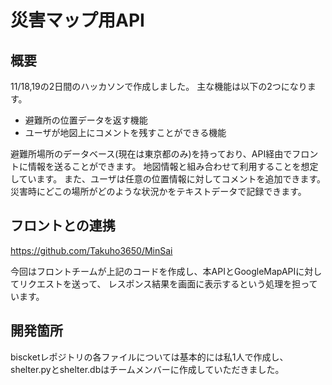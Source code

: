 # 災害マップ用API 
## 概要
11/18,19の2日間のハッカソンで作成しました。
主な機能は以下の2つになります。
- 避難所の位置データを返す機能
- ユーザが地図上にコメントを残すことができる機能

避難所場所のデータベース(現在は東京都のみ)を持っており、API経由でフロントに情報を送ることができます。
地図情報と組み合わせて利用することを想定しています。
また、ユーザは任意の位置情報に対してコメントを追加できます。
災害時にどこの場所がどのような状況かをテキストデータで記録できます。

## フロントとの連携

https://github.com/Takuho3650/MinSai

今回はフロントチームが上記のコードを作成し、本APIとGoogleMapAPIに対してリクエストを送って、
レスポンス結果を画面に表示するという処理を担っています。

## 開発箇所
biscketレポジトリの各ファイルについては基本的には私1人で作成し、
shelter.pyとshelter.dbはチームメンバーに作成していただきました。
